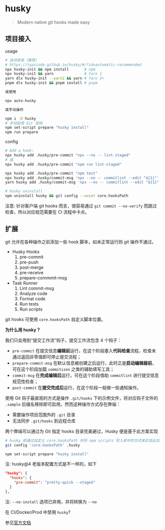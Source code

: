 # husky

> Modern native git hooks made easy

## 项目接入

usage

```bash
# 自动安装（推荐）
# https://typicode.github.io/husky/#/?id=automatic-recommended
npx husky-init && npm install       # npm
npx husky-init && yarn              # Yarn 1
yarn dlx husky-init --yarn2 && yarn # Yarn 2+
pnpm dlx husky-init && pnpm install # pnpm

或使用

npx auto-husky

或手动操作

npm i -D husky
# 手动启用 Git 挂钩
npm set-script prepare "husky install"
npm run prepare
```

config

```bash
# Add a hook:
npx husky add .husky/pre-commit "npx --no -- lint-staged"
# 或
npx husky add .husky/pre-commit "npm run lint-staged"

npx husky add .husky/pre-commit "npm test"
npx husky add .husky/commit-msg 'npx --no -- commitlint --edit "${1}"' # 这个执行有问题
yarn husky add .husky/commit-msg 'npx --no -- commitlint --edit "${1}"' # 这个可以

# husky uninstall
npm uninstall husky && git config --unset core.hooksPath
```

注意: 针对客户端 git hooks 而言，很容易通过 `git commit --no-verify` 而跳过检查，所以对应规范需要在 CI 流程中卡点。

## 扩展

git 允许在各种操作之前添加一些 hook 脚本，如未正常运行则 git 操作不通过。

- Husky Hooks
  1. pre-commit
  2. pre-push
  3. post-merge
  4. pre-receive
  5. prepare-commmit-msg
- Task Runner
  1. Lint commit-msg
  2. Analyze code
  3. Format code
  4. Run tests
  5. Run scripts

git hooks 可使用 `core.hooksPath` 自定义脚本位置。

**为什么用 husky？**

我们只会用到“提交工作流”钩子，提交工作流包含 4 个钩子：

- `pre-commit` 在提交信息**编辑前**运行，在这个阶段塞入**代码检查**流程，检查未通过返回非零值即可停止提交流程；
- `prepare-commit-msg` 在默认信息被创建之后运行，此时正是**启动编辑器前**，可在这个阶段加载 `commitizen` 之类的辅助填写工具；
- `commit-msg` 在**完成编辑后**运行，可在这个阶段借助 `commitlint` 进行提交信息规范性检查；
- `post-commit` 在**提交完成后**运行，在这个阶段一般做一些通知操作。

使用 Git 钩子最直观的方式是操作 `.git/hooks` 下的示例文件，将对应钩子文件的 `.sample` 后缀名移除即可启用。然而这种操作方式存在弊端：

- 需要操作项目范围外的 `.git` 目录
- 无法同步 `.git/hooks` 到远程仓库

两个弊端可以通过为 Git 指定 hooks 目录完美避过，Husky 便是基于此方案实现

```bash
# husky 即通过自定义 core.hooksPath 并将 npm scripts 写入其中的方式来实现此功能。
git config 'core.hooksPath' .husky

npm set-script prepare "husky install"
```

注: husky@4 老版本配置方式是不一样的，如下

```json
"husky": {
  "hooks": {
    "pre-commit": "pretty-quick --staged"
  }
},
```

注: `--no-install` 选项已弃用，并将转换为 `--no`

在 CI/Docker/Prod 中禁用 `husky`?

参见[官方文档](https://typicode.github.io/husky/#/?id=disable-husky-in-cidockerprod)
